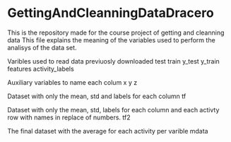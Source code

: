 GettingAndCleanningDataDracero
==============================

This is the repository made for the course project of getting and cleanning data
This file explains the meaning of the variables used to perform the analisys of the data set.

Varibles used to read data previuosly downloaded
test 
train 
y_test 
y_train
features
activity_labels

Auxiliary variables to name each colum
x
y
z


Dataset with only the mean, std and labels for each column
tf

Dataset with only the mean, std, labels for each column and each activty row with names in replace of numbers.
tf2

The final dataset with the average for each activity per varible
mdata
